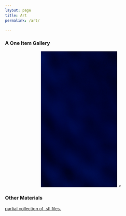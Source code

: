 ```yaml
---
layout: page
title: Art
permalink: /art/

---
```

### A One Item Gallery


<p align="center">
<img 
    alt="Exhibit One!" class="picture" src="/assets/exhibit1.jpg" width="50%"
<!---    onmouseover="this.src='/assets/placeholder.jpg'"
    onmouseout="this.src='/assets/placeholder.jpg'" 
    -->
    >
</p>



### Other Materials


[partial collection of .stl files.][3dprinted]

<!---[a tribute to the man who took it to the next level]({{ site.url }}/assets/jjmix.mp3)
-->

[3dprinted]:https://github.com/wkusner/3DPrinter
